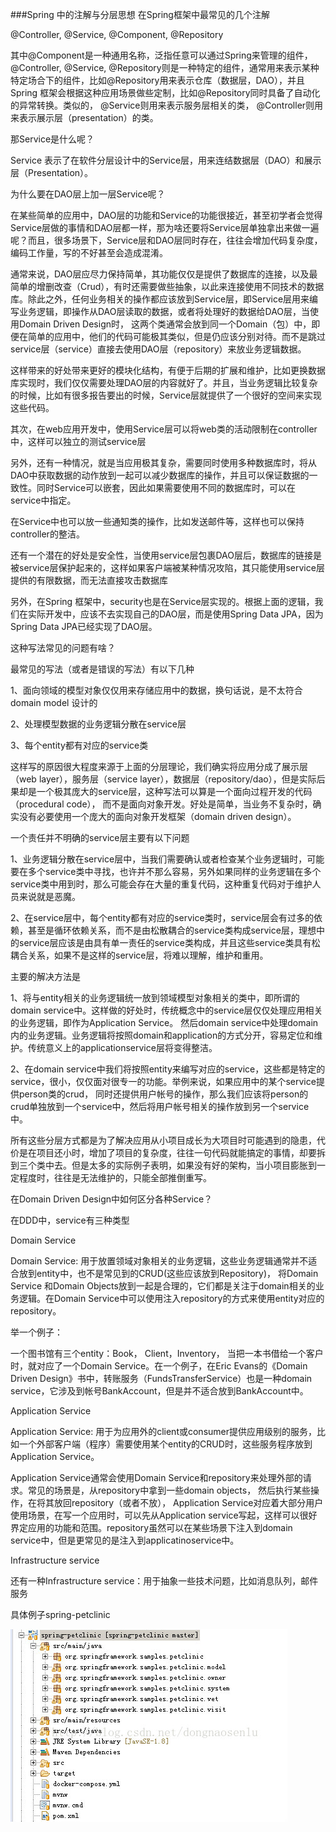 ###Spring 中的注解与分层思想
在Spring框架中最常见的几个注解




@Controller, @Service, @Component, @Repository

其中@Component是一种通用名称，泛指任意可以通过Spring来管理的组件，@Controller, @Service, @Repository则是一种特定的组件，通常用来表示某种特定场合下的组件，比如@Repository用来表示仓库（数据层，DAO），并且Spring 框架会根据这种应用场景做些定制，比如@Repository同时具备了自动化的异常转换。类似的， @Service则用来表示服务层相关的类， @Controller则用来表示展示层（presentation）的类。


那Service是什么呢？


 

Service 表示了在软件分层设计中的Service层，用来连结数据层（DAO）和展示层（Presentation）。

 

为什么要在DAO层上加一层Service呢？


在某些简单的应用中，DAO层的功能和Service的功能很接近，甚至初学者会觉得Service层做的事情和DAO层都一样，那为啥还要将Service层单独拿出来做一遍呢？而且，很多场景下，Service层和DAO层同时存在，往往会增加代码复杂度，编码工作量，写的不好甚至会造成混淆。


通常来说，DAO层应尽力保持简单，其功能仅仅是提供了数据库的连接，以及最简单的增删改查（Crud），有时还需要做些抽象，以此来连接使用不同技术的数据库。除此之外，任何业务相关的操作都应该放到Service层，即Service层用来编写业务逻辑，即操作从DAO层读取的数据，或者将处理好的数据给DAO层，当使用Domain Driven Design时， 这两个类通常会放到同一个Domain（包）中，即便在简单的应用中，他们的代码可能极其类似，但是仍应该分别对待。而不是跳过service层（service）直接去使用DAO层（repository）来放业务逻辑数据。



这样带来的好处带来更好的模块化结构，有便于后期的扩展和维护，比如更换数据库实现时，我们仅仅需要处理DAO层的内容就好了。并且，当业务逻辑比较复杂的时候，比如有很多报告要出的时候，Service层就提供了一个很好的空间来实现这些代码。

其次，在web应用开发中，使用Service层可以将web类的活动限制在controller中，这样可以独立的测试service层


另外，还有一种情况，就是当应用极其复杂，需要同时使用多种数据库时，将从DAO中获取数据的动作放到一起可以减少数据库的操作，并且可以保证数据的一致性。同时Service可以嵌套，因此如果需要使用不同的数据库时，可以在service中指定。



在Service中也可以放一些通知类的操作，比如发送邮件等，这样也可以保持controller的整洁。

还有一个潜在的好处是安全性，当使用service层包裹DAO层后，数据库的链接是被service层保护起来的，这样如果客户端被某种情况攻陷，其只能使用service层提供的有限数据，而无法直接攻击数据库

 

另外，在Spring 框架中，security也是在Service层实现的。根据上面的逻辑，我们在实际开发中，应该不去实现自己的DAO层，而是使用Spring Data JPA，因为Spring Data JPA已经实现了DAO层。



 


这种写法常见的问题有啥？


最常见的写法（或者是错误的写法）有以下几种

1、面向领域的模型对象仅仅用来存储应用中的数据，换句话说，是不太符合domain model 设计的

2、处理模型数据的业务逻辑分散在service层

3、每个entity都有对应的service类

 

这样写的原因很大程度来源于上面的分层理论，我们确实将应用分成了展示层（web layer），服务层（service layer），数据层（repository/dao），但是实际后果却是一个极其庞大的service层，这种写法可以算是一个面向过程开发的代码（procedural code）， 而不是面向对象开发。好处是简单，当业务不复杂时，确实没有必要使用一个庞大的面向对象开发框架（domain driven design）。





一个责任并不明确的service层主要有以下问题


1、业务逻辑分散在service层中，当我们需要确认或者检查某个业务逻辑时，可能要在多个service类中寻找，也许并不那么容易，另外如果同样的业务逻辑在多个service类中用到时，那么可能会存在大量的重复代码，这种重复代码对于维护人员来说就是恶魔。



2、在service层中，每个entity都有对应的service类时，service层会有过多的依赖，甚至是循环依赖关系，而不是由松散耦合的service类构成service层，理想中的service层应该是由具有单一责任的service类构成，并且这些service类具有松耦合关系，如果不是这样的service层，将难以理解，维护和重用。



 

主要的解决方法是


1、将与entity相关的业务逻辑统一放到领域模型对象相关的类中，即所谓的domain service中。这样做的好处时，传统概念中的service层仅仅处理应用相关的业务逻辑，即作为Application Service。 然后domain service中处理domain 内的业务逻辑。业务逻辑将按照domain和application的方式分开，容易定位和维护。传统意义上的applicationservice层将变得整洁。

 

2、在domain service中我们将按照entity来编写对应的service，这些都是特定的service，很小，仅仅面对很专一的功能。举例来说，如果应用中的某个service提供person类的crud， 同时还提供用户帐号的操作，那么我们应该将person的crud单独放到一个service中，然后将用户帐号相关的操作放到另一个service中。



所有这些分层方式都是为了解决应用从小项目成长为大项目时可能遇到的隐患，代价是在项目还小时，增加了项目的复杂度，往往一句代码就能搞定的事情，却要拆到三个类中去。但是太多的实际例子表明，如果没有好的架构，当小项目膨胀到一定程度时，往往是无法维护的，只能全部推倒重写。

 


在Domain Driven Design中如何区分各种Service？


在DDD中，service有三种类型

Domain Service

Domain Service: 用于放置领域对象相关的业务逻辑，这些业务逻辑通常并不适合放到entity中，也不是常见到的CRUD(这些应该放到Repository)， 将Domain Service 和Domain Objects放到一起是合理的，它们都是关注于domain相关的业务逻辑。在Domain Service中可以使用注入repository的方式来使用entity对应的repository。



举一个例子：



一个图书馆有三个entity：Book， Client，Inventory， 当把一本书借给一个客户时，就对应了一个Domain Service。在一个例子，在Eric Evans的《Domain Driven Design》书中，转账服务（FundsTransferService）也是一种domain service，它涉及到帐号BankAccount，但是并不适合放到BankAccount中。




Application Service

Application Service: 用于为应用外的client或consumer提供应用级别的服务，比如一个外部客户端（程序）需要使用某个entity的CRUD时，这些服务程序放到Application Service。

Application Service通常会使用Domain Service和repository来处理外部的请求。常见的场景是，从repository中拿到一些domain objects， 然后执行某些操作，在将其放回repository（或者不放）， Application Service对应着大部分用户使用场景，在写一个应用时，可以先从Application service写起，这样可以很好界定应用的功能和范围。repository虽然可以在某些场景下注入到domain service中，但是更常见的是注入到applicatinoservice中。



Infrastructure service

还有一种Infrastructure service：用于抽象一些技术问题，比如消息队列，邮件服务


具体例子spring-petclinic

![Alt text](./20170904112159467.jpg)
